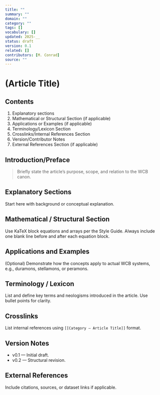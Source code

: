 ```yaml
---
title: ""
summary: ""
domain: ""
category: ""
tags: []
vocabulary: []
updated: 2025-__
status: draft
version: 0.1
related: []
contributors: [M. Conrad]
source: ""
---
```


# (Article Title)

## Contents
1. Explanatory sections
2. Mathematical or Structural Section (if applicable)
3. Applications or Examples (if applicable)
4. Terminology/Lexicon Section
5. Crosslinks/Internal References Section
6. Version/Contributor Notes
7. External References Section (if applicable)

## Introduction/Preface
> Briefly state the article’s purpose, scope, and relation to the WCB canon.

## Explanatory Sections
Start here with background or conceptual explanation.

## Mathematical / Structural Section
Use KaTeX block equations and arrays per the Style Guide.
Always include one blank line before and after each equation block.

## Applications and Examples
(Optional)
Demonstrate how the concepts apply to actual WCB systems, e.g., duramons, stellamons, or peramons.

## Terminology / Lexicon
List and define key terms and neologisms introduced in the article.
Use bullet points for clarity.

## Crosslinks
List internal references using `[[Category — Article Title]]` format.

## Version Notes
- v0.1 — Initial draft.
- v0.2 — Structural revision.

## External References
Include citations, sources, or dataset links if applicable.
